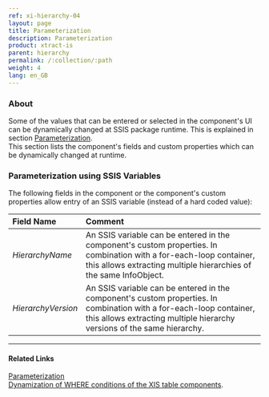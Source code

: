```yaml
---
ref: xi-hierarchy-04
layout: page
title: Parameterization
description: Parameterization
product: xtract-is
parent: hierarchy
permalink: /:collection/:path
weight: 4
lang: en_GB
---
```


### About
Some of the values that can be entered or selected in the component's UI can be dynamically changed at SSIS package runtime. This is explained in section [Parameterization](/../parameterization). <br>
This section lists the component's fields and custom properties which can be dynamically changed at runtime.


### Parameterization using SSIS Variables
The following fields in the component or the component's custom properties allow entry of an SSIS variable (instead of a hard coded value):

|Field Name|Comment|
|:----|:----|
| *HierarchyName* | An SSIS variable can be entered in the component's custom properties. In combination with a for-each-loop container, this allows extracting multiple hierarchies of the same InfoObject. |
| *HierarchyVersion* | An SSIS variable can be entered in the component's custom properties. In combination with a for-each-loop container, this allows extracting multiple hierarchy versions of the same hierarchy. |




****
#### Related Links
[Parameterization](../parameterization/) <br>
[Dynamization of WHERE conditions of the XIS table components](https://kb.theobald-software.com/xtract-is/Dynamization-of-WHERE-conditions-of-the-XIS-table-components).



